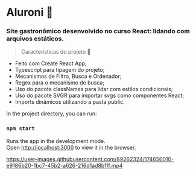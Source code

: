 # Aluroni 🍝
### Site gastronômico desenvolvido no curso React: lidando com arquivos estáticos.

> Características do projeto 🧩
- Feito com Create React App;
- Typescript para tipagem do projeto;
- Mecanismos de Filtro, Busca e Ordenador;
- Regex para o mecanismo de busca;
- Uso do pacote classNames para lidar com estilos condicionais;
- Uso do pacote SVGR para importar svgs como componentes React;
- Imports dinâmicos utilizando a pasta public.

In the project directory, you can run:
### `npm start`

Runs the app in the development mode.\
Open [http://localhost:3000](http://localhost:3000) to view it in the browser.

https://user-images.githubusercontent.com/89262324/174656010-e9186b20-1bc7-45b2-a626-216d1ad8b1ff.mp4

